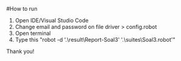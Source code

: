 #How to run
1. Open IDE/Visual Studio Code
2. Change email and password on file driver > config.robot
3. Open terminal
4. Type this "robot -d '.\result\Report-Soal3' '.\suites\Soal3.robot'"

Thank you!
